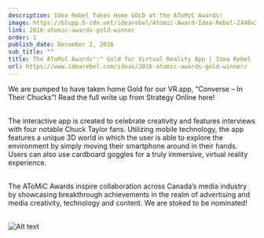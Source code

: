```yaml
---
description: Idea Rebel Takes Home GOLD at the AToMiC Awards!
image: https://blupp.b-cdn.net/idearebel/Atomic-Award-Idea-Rebel-2448x2160.jpg?quality=80&width=800
link: 2016-atomic-awards-gold-winner
order: 1
publish_date: December 2, 2016
sub_title: ""
title: The AToMiC Awards":" Gold for Virtual Reality App | Idea Rebel
url: https://www.idearebel.com/ideas/2016-atomic-awards-gold-winner/
---
```

We are pumped to have taken home Gold for our VR app, “Converse – In Their Chucks”!  Read the full write up from Strategy Online here!

\
The interactive app is created to celebrate creativity and features interviews with four notable Chuck Taylor fans. Utilizing mobile technology, the app features a unique 3D world in which the user is able to explore the environment by simply moving their smartphone around in their hands. Users can also use cardboard goggles for a truly immersive, virtual reality experience.

\
The AToMiC Awards inspire collaboration across Canada’s media industry by showcasing breakthrough achievements in the realm of advertising and media creativity, technology and content. We are stoked to be nominated!

\
![Alt text](https://blupp.b-cdn.net/idearebel/converse_banner.jpg?quality=80&width=800?quality=80&width=800 "a title")
